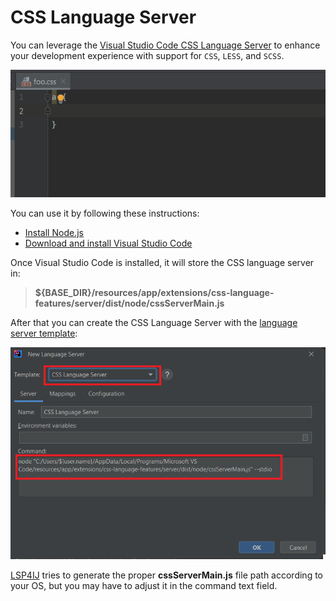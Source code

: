 # CSS Language Server

You can leverage the [Visual Studio Code CSS Language Server](https://github.com/microsoft/vscode-css-languageservice) to enhance your development experience with support for `CSS`, `LESS`, and `SCSS`.

![CSS demo](../images/user-defined-ls/vscode-css-language-server/CSSServerDemo.gif)

You can use it by following these instructions:
* [Install Node.js](https://nodejs.org/en/download)
* [Download and install Visual Studio Code](https://code.visualstudio.com/download)

Once Visual Studio Code is installed, it will store the CSS language server in:
> **${BASE_DIR}/resources/app/extensions/css-language-features/server/dist/node/cssServerMain.js**

After that you can create the CSS Language Server with the [language server template](../UserDefinedLanguageServer.md#using-template):

![CSS server dialog](../images/user-defined-ls/vscode-css-language-server/CSSServerDialog.png)

[LSP4IJ](https://github.com/redhat-developer/lsp4ij) tries to generate the proper **cssServerMain.js** file path according to your OS, but you may have to adjust it
in the command text field.